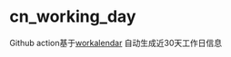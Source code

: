# cn_working_day
Github action基于[workalendar](https://github.com/workalendar/workalendar) 自动生成近30天工作日信息
